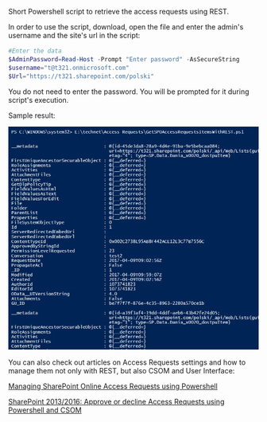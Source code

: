 Short Powershell script to retrieve the access requests using REST.

In order to use the script, download, open the file and enter the admin's username and the site's url in the script:

```PowerShell
#Enter the data 
$AdminPassword=Read-Host -Prompt "Enter password" -AsSecureString 
$username="t@t321.onmicrosoft.com" 
$Url="https://t321.sharepoint.com/polski" 
 ```
You do not need to enter the password. You will be prompted for it during script's execution.

 

Sample result:

 <img src="../Get SharePoint Online Access Requests with REST API/Capture34.PNG">

You can also check out articles on Access Requests settings and how to manage them not only with REST, but also CSOM and User Interface:

[Managing SharePoint Online Access Requests using Powershell](https://social.technet.microsoft.com/wiki/contents/articles/31157.manage-sharepoint-online-access-requests-using-powershell.aspx)

[SharePoint 2013/2016: Approve or decline Access Requests using Powershell and CSOM](https://social.technet.microsoft.com/wiki/contents/articles/37401.sharepoint-online-approve-or-decline-access-requests-using-powershell-and-csom.aspx)

 

 
